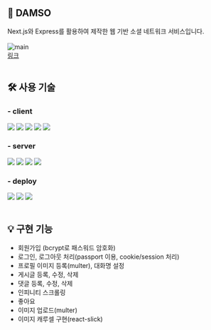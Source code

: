 ## 💬 DAMSO
Next.js와 Express를 활용하여 제작한 웹 기반 소셜 네트워크 서비스입니다. <br><br>
![main](https://user-images.githubusercontent.com/106085557/202166863-958fdfd6-c65e-444d-86fd-f86f67822ff2.png) <br>
[링크](http://damso.online) <br><br>

## 🛠 사용 기술
### - client
<img src="https://img.shields.io/badge/React-61DAFB?style=for-the-badge&logo=React&logoColor=white"> <img src="https://img.shields.io/badge/Next.js-000000?style=for-the-badge&logo=Next.js&logoColor=white"> <img src="https://img.shields.io/badge/Redux-764ABC?style=for-the-badge&logo=Redux&logoColor=white"> <img src="https://img.shields.io/badge/Redux Saga-999999?style=for-the-badge&logo=Redux-saga&logoColor=white"> <img src="https://img.shields.io/badge/styled components-DB7093?style=for-the-badge&logo=styled-components&logoColor=white">

### - server
<img src="https://img.shields.io/badge/Node.js-339933?style=for-the-badge&logo=Node.js&logoColor=white"> <img src="https://img.shields.io/badge/express-000000?style=for-the-badge&logo=express&logoColor=white"> <img src="https://img.shields.io/badge/MySQL-4479A1?style=for-the-badge&logo=MySQL&logoColor=white"> <img src="https://img.shields.io/badge/Sequelize-52B0E7?style=for-the-badge&logo=Sequelize&logoColor=white">

### - deploy
<img src="https://img.shields.io/badge/Amazon AWS-232F3E?style=for-the-badge&logo=AmazonAWS&logoColor=white"> <img src="https://img.shields.io/badge/Amazon EC2-FF9900?style=for-the-badge&logo=AmazonEC2&logoColor=white"> <img src="https://img.shields.io/badge/Amazon S3-569A31?style=for-the-badge&logo=AmazonS3&logoColor=white"> <br /> <br />

## 💡 구현 기능
- 회원가입 (bcrypt로 패스워드 암호화)
- 로그인, 로그아웃 처리(passport 이용, cookie/session 처리)
- 프로필 이미지 등록(multer), 대화명 설정
- 게시글 등록, 수정, 삭제
- 댓글 등록, 수정, 삭제
- 인피니티 스크롤링
- 좋아요
- 이미지 업로드(multer)
- 이미지 캐루셀 구현(react-slick)
